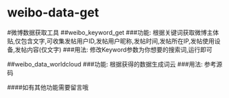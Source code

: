 # weibo-data-get
#微博数据获取工具
##weibo_keyword_get
###功能:
根据关键词获取微博主体贴,仅包含文字,可收集发帖用户ID,发帖用户昵称,发帖时间,发帖所在IP,发帖使用设备,发帖内容(仅文字)
###用法:
修改Keyword参数为你想要的搜索词,运行即可

##weibo_data_worldcloud
###功能:
根据获得的数据生成词云
###用法:
参考源码




####如有其他功能需要留言哦